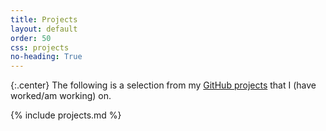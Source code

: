 ```yaml
---
title: Projects
layout: default
order: 50
css: projects
no-heading: True
---
```


{:.center}
The following is a selection from my [GitHub projects](https://github.com/xiaoxiae) that I (have worked/am working) on.

{% include projects.md %}
